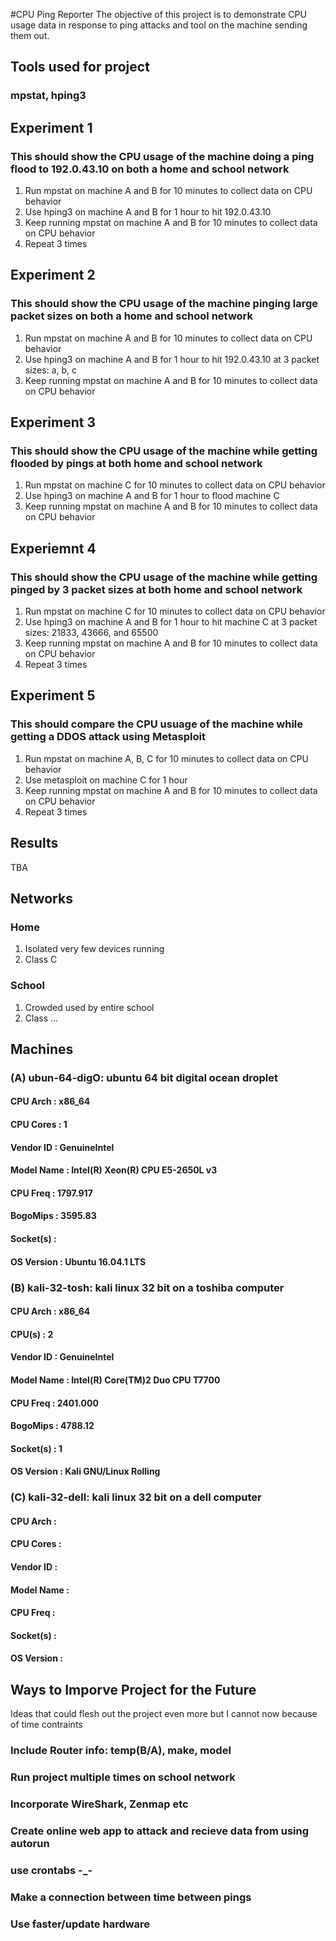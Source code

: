 #CPU Ping Reporter
The objective of this project is to demonstrate CPU usage data in response to ping attacks and tool on the machine sending them out.

## Tools used for project
### mpstat, hping3

## Experiment 1 
### This should show the CPU usage of the machine doing a ping flood to 192.0.43.10 on both a home and school network
1. Run mpstat on machine A and B for 10 minutes to collect data on CPU behavior
2. Use hping3 on machine A and B for 1 hour to hit 192.0.43.10
3. Keep running mpstat on machine A and B for 10 minutes to collect data on CPU behavior
4. Repeat 3 times

## Experiment 2
### This should show the CPU usage of the machine pinging large packet sizes on both a home and school network
1. Run mpstat on machine A and B for 10 minutes to collect data on CPU behavior
2. Use hping3 on machine A and B for 1 hour to hit 192.0.43.10 at 3 packet sizes: a, b, c
3. Keep running mpstat on machine A and B for 10 minutes to collect data on CPU behavior

## Experiment 3
### This should show the CPU usage of the machine while getting flooded by pings at both home and school network
1. Run mpstat on machine C for 10 minutes to collect data on CPU behavior
2. Use hping3 on machine A and B for 1 hour to flood machine C
3. Keep running mpstat on machine A and B for 10 minutes to collect data on CPU behavior

## Experiemnt 4
### This should show the CPU usage of the machine while getting pinged by 3 packet sizes at both home and school network
1. Run mpstat on machine C for 10 minutes to collect data on CPU behavior
2. Use hping3 on machine A and B for 1 hour to hit machine C at 3 packet sizes: 21833, 43666, and 65500
3. Keep running mpstat on machine A and B for 10 minutes to collect data on CPU behavior
4. Repeat 3 times

## Experiment 5
### This should compare the CPU usuage of the machine while getting a DDOS attack using Metasploit
1. Run mpstat on machine A, B, C for 10 minutes to collect data on CPU behavior
2. Use metasploit on machine C for 1 hour
3. Keep running mpstat on machine A and B for 10 minutes to collect data on CPU behavior
4. Repeat 3 times

## Results
TBA

## Networks
### Home
1. Isolated very few devices running
2. Class C

### School
1. Crowded used by entire school
2. Class ...

## Machines
### (A) ubun-64-digO: ubuntu 64 bit digital ocean droplet
#### CPU Arch       : x86_64
#### CPU Cores      : 1
#### Vendor ID      : GenuineIntel
#### Model Name     : Intel(R) Xeon(R) CPU E5-2650L v3
#### CPU Freq       : 1797.917
#### BogoMips       : 3595.83
#### Socket(s)      : 
#### OS Version     : Ubuntu 16.04.1 LTS

### (B) kali-32-tosh: kali linux 32 bit on a toshiba computer
#### CPU Arch       : x86_64
#### CPU(s)         : 2
#### Vendor ID      : GenuineIntel
#### Model Name     : Intel(R) Core(TM)2 Duo CPU T7700
#### CPU Freq       : 2401.000
#### BogoMips       : 4788.12
#### Socket(s)      : 1
#### OS Version     : Kali GNU/Linux Rolling

### (C) kali-32-dell: kali linux 32 bit on a dell computer
#### CPU Arch       :
#### CPU Cores      :
#### Vendor ID      :
#### Model Name     :
#### CPU Freq       :
#### Socket(s)      :
#### OS Version     :

## Ways to Imporve Project for the Future
Ideas that could flesh out the project even more but I cannot now because of time contraints
### Include Router info: temp(B/A), make, model
### Run project multiple times on school network
### Incorporate WireShark, Zenmap etc
### Create online web app to attack and recieve data from using autorun
### use crontabs -_-
### Make a connection between time between pings
### Use faster/update hardware

